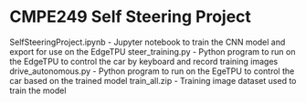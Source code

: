 # CMPE249 Self Steering Project

SelfSteeringProject.ipynb - Jupyter notebook to train the CNN model and export for use on the EdgeTPU
steer_training.py - Python program to run on the EdgeTPU to control the car by keyboard and record training images
drive_autonomous.py - Python program to run on the EgeTPU to control the car based on the trained model
train_all.zip - Training image dataset used to train the model
